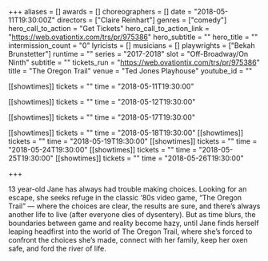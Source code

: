 +++
aliases = []
awards = []
choreographers = []
date = "2018-05-11T19:30:00Z"
directors = ["Claire Reinhart"]
genres = ["comedy"]
hero_call_to_action = "Get Tickets"
hero_call_to_action_link = "https://web.ovationtix.com/trs/pr/975386"
hero_subtitle = ""
hero_title = ""
intermission_count = "0"
lyricists = []
musicians = []
playwrights = ["Bekah Brunstetter"]
runtime = ""
series = "2017-2018"
slot = "Off-Broadway/On Ninth"
subtitle = ""
tickets_run = "https://web.ovationtix.com/trs/pr/975386"
title = "The Oregon Trail"
venue = "Ted Jones Playhouse"
youtube_id = ""

[[showtimes]]
  tickets = ""
  time = "2018-05-11T19:30:00"

[[showtimes]]
  tickets = ""
  time = "2018-05-12T19:30:00"

[[showtimes]]
  tickets = ""
  time = "2018-05-17T19:30:00"

[[showtimes]]
  tickets = ""
  time = "2018-05-18T19:30:00"
[[showtimes]]
  tickets = ""
  time = "2018-05-19T19:30:00"
[[showtimes]]
  tickets = ""
  time = "2018-05-24T19:30:00"
[[showtimes]]
  tickets = ""
  time = "2018-05-25T19:30:00"
[[showtimes]]
  tickets = ""
  time = "2018-05-26T19:30:00"

+++


13 year-old Jane has always had trouble making choices.  Looking for an escape, she seeks refuge in the classic ‘80s video game, “The Oregon Trail” — where the choices are clear, the results are sure, and there’s always another life to live (after everyone dies of dysentery). But as time blurs, the boundaries between game and reality become hazy, until Jane finds herself leaping headfirst into the world of The Oregon Trail, where she’s forced to confront the choices she’s made, connect with her family, keep her oxen safe, and ford the river of life.
